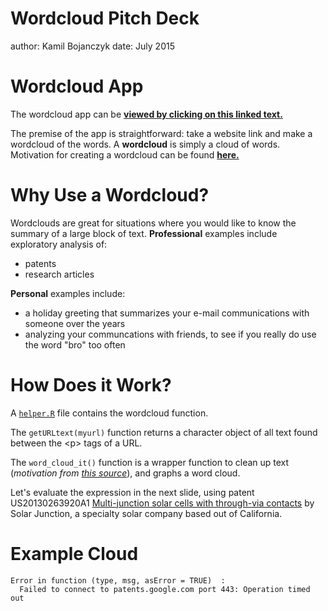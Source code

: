 Wordcloud Pitch Deck
========================================================
author: Kamil Bojanczyk
date: July 2015

Wordcloud App
========================================================

The wordcloud app can be **[viewed by clicking on this linked text.](https://kamilien1.shinyapps.io/coursera_dataprod)** 

The premise of the app is straightforward: take a website link and make a wordcloud
of the words. A **wordcloud** is simply a cloud of words. Motivation for creating a 
wordcloud can be found **[here.](http://onertipaday.blogspot.com/2011/07/word-cloud-in-r.html)**

Why Use a Wordcloud?
========================================================

Wordclouds are great for situations where you would like to know the summary of 
a large block of text. **Professional** examples include exploratory analysis of:  
* patents  
* research articles  

**Personal** examples include:  
* a holiday greeting that summarizes your e-mail communications with someone over the years  
* analyzing your communcations with friends, to see if you really do use the word "bro" too often


How Does it Work?
========================================================
A [`helper.R`](https://github.com/kamilien1/coursera_dataprod/blob/master/helper.R) 
file contains the wordcloud function. 

The `getURLtext(myurl)` function returns a 
character object of all text found between the \<p> tags of a URL. 

The `word_cloud_it()` function is a wrapper function to clean up text (*motivation from [this source](http://onertipaday.blogspot.com/2011/07/word-cloud-in-r.html)*), and graphs a word cloud. 

Let's evaluate the expression in the next slide, using patent US20130263920A1 [Multi-junction solar cells with through-via contacts](https://patents.google.com/patent/US20130263920A1/en) by Solar Junction, a specialty solar company based out of California. 


Example Cloud
========================================================


```
Error in function (type, msg, asError = TRUE)  : 
  Failed to connect to patents.google.com port 443: Operation timed out
```
